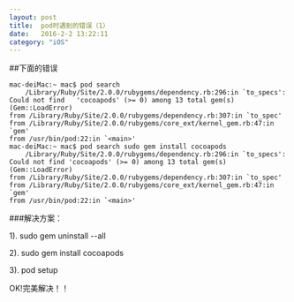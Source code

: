 ```yaml
---
layout: post
title:  pod时遇到的错误（1） 
date:   2016-2-2 13:22:11
category: "iOS"
---
```




##下面的错误

	mac-deiMac:~ mac$ pod search
		/Library/Ruby/Site/2.0.0/rubygems/dependency.rb:296:in `to_specs': Could not find 	'cocoapods' (>= 0) among 13 total gem(s) (Gem::LoadError)
	from /Library/Ruby/Site/2.0.0/rubygems/dependency.rb:307:in `to_spec'
	from /Library/Ruby/Site/2.0.0/rubygems/core_ext/kernel_gem.rb:47:in `gem'
	from /usr/bin/pod:22:in `<main>'
	mac-deiMac:~ mac$ pod search sudo gem install cocoapods 
		/Library/Ruby/Site/2.0.0/rubygems/dependency.rb:296:in `to_specs': Could not find 'cocoapods' (>= 0) among 13 total gem(s) (Gem::LoadError)
	from /Library/Ruby/Site/2.0.0/rubygems/dependency.rb:307:in `to_spec'
	from /Library/Ruby/Site/2.0.0/rubygems/core_ext/kernel_gem.rb:47:in `gem'
	from /usr/bin/pod:22:in `<main>'


###解决方案：

1). sudo gem uninstall --all

2). sudo gem install cocoapods

3). pod setup

OK!完美解决！！